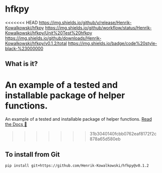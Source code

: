 <!--- DO NOT EDIT THIS FILE IT IS READ ONLY --->
# hfkpy
<<<<<<< HEAD
https://img.shields.io/github/v/release/Henrik-Kowalkowski/hfkpy https://img.shields.io/github/workflow/status/Henrik-Kowalkowski/hfkpy/Unit%20Test%20hfkpy https://img.shields.io/github/downloads/Henrik-Kowalkowski/hfkpy/v0.1.2/total https://img.shields.io/badge/code%20style-black-%23000000

## What is it?
An example of a tested and installable package of helper functions.
=======
An example of a tested and installable package of helper functions. [Read the Docs 🚀](https://henrik-kowalkowski.github.io/hfkpy/html/index.html)
>>>>>>> 31b3040140fcbb0762eaf8172f2c878a65d580eb

## To install from Git
`pip install git+https://github.com/Henrik-Kowalkowski/hfkpy@v0.1.2`